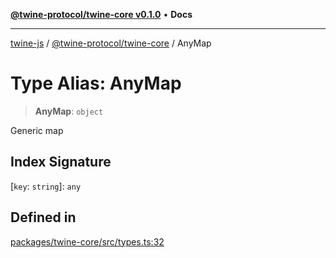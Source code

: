 [**@twine-protocol/twine-core v0.1.0**](../index.md) • **Docs**

***

[twine-js](../../../index.md) / [@twine-protocol/twine-core](../index.md) / AnyMap

# Type Alias: AnyMap

> **AnyMap**: `object`

Generic map

## Index Signature

 \[`key`: `string`\]: `any`

## Defined in

[packages/twine-core/src/types.ts:32](https://github.com/twine-protocol/twine-js/blob/afcd6a4191783e38a824b15e0910dbcaa4196a95/packages/twine-core/src/types.ts#L32)
